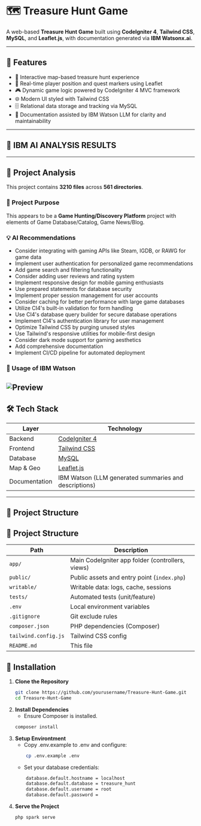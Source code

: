 # 🗺️ Treasure Hunt Game

A web-based **Treasure Hunt Game** built using **CodeIgniter 4**, **Tailwind CSS**, **MySQL**, and **Leaflet.js**, with documentation generated via **IBM Watsonx.ai**.

---

## 🚀 Features

- 🧩 Interactive map-based treasure hunt experience
- 📍 Real-time player position and quest markers using Leaflet
- 🎮 Dynamic game logic powered by CodeIgniter 4 MVC framework
- 🌐 Modern UI styled with Tailwind CSS
- 🗄️ Relational data storage and tracking via MySQL
- 🧠 Documentation assisted by IBM Watson LLM for clarity and maintainability

---

## 🤖 IBM AI ANALYSIS RESULTS
-----------------------------
## 🚀 Project Analysis
This project contains **3210 files** across **561 directories**.

### 🎯 Project Purpose
This appears to be a **Game Hunting/Discovery Platform** project with elements of Game Database/Catalog, Game News/Blog.

### 💡 AI Recommendations
- Consider integrating with gaming APIs like Steam, IGDB, or RAWG for game data
- Implement user authentication for personalized game recommendations
- Add game search and filtering functionality
- Consider adding user reviews and rating system
- Implement responsive design for mobile gaming enthusiasts
- Use prepared statements for database security
- Implement proper session management for user accounts
- Consider caching for better performance with large game databases
- Utilize CI4's built-in validation for form handling
- Use CI4's database query builder for secure database operations
- Implement CI4's authentication library for user management
- Optimize Tailwind CSS by purging unused styles
- Use Tailwind's responsive utilities for mobile-first design
- Consider dark mode support for gaming aesthetics
- Add comprehensive documentation
- Implement CI/CD pipeline for automated deployment

### 📁 Usage of IBM Watson
![Preview](resources/image.png)
---

## 🛠️ Tech Stack

| Layer         | Technology           |
|---------------|----------------------|
| Backend       | [CodeIgniter 4](https://codeigniter.com/user_guide/) |
| Frontend      | [Tailwind CSS](https://tailwindcss.com/) |
| Database      | [MySQL](https://www.mysql.com/) |
| Map & Geo     | [Leaflet.js](https://leafletjs.com/) |
| Documentation | IBM Watson (LLM generated summaries and descriptions) |

---

## 📁 Project Structure

## 📁 Project Structure

| Path                 | Description                                       |
|----------------------|---------------------------------------------------|
| `app/`               | Main CodeIgniter app folder (controllers, views)  |
| `public/`            | Public assets and entry point (`index.php`)       |
| `writable/`          | Writable data: logs, cache, sessions              |
| `tests/`             | Automated tests (unit/feature)                    |
| `.env`               | Local environment variables                       |
| `.gitignore`         | Git exclude rules                                 |
| `composer.json`      | PHP dependencies (Composer)                       |
| `tailwind.config.js` | Tailwind CSS config                               |
| `README.md`          | This file                                         |


## 🔧 Installation

1. **Clone the Repository**
   ```bash
   git clone https://github.com/yourusername/Treasure-Hunt-Game.git
   cd Treasure-Hunt-Game

2. **Install Dependencies**
   - Ensure Composer is installed.
   ```bash
   composer install

3. **Setup Environtment**
   - Copy .env.example to .env and configure:
   ```bash
       cp .env.example .env
   ```
   - Set your database credentials:
   ```bash
       database.default.hostname = localhost
       database.default.database = treasure_hunt
       database.default.username = root
       database.default.password = 

4. **Serve the Project**
   ```bash
   php spark serve
